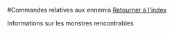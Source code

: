#Commandes relatives aux ennemis
[Retourner à l'index](__command_list.md)

Informations sur les monstres rencontrables

